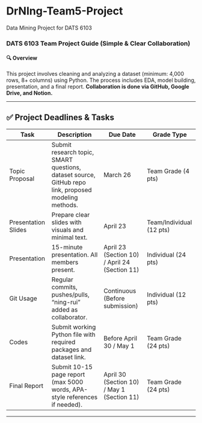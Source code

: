 # DrNIng-Team5-Project
Data Mining Project for DATS 6103
### DATS 6103 Team Project Guide (Simple & Clear Collaboration)

#### 🔍 **Overview**
This project involves cleaning and analyzing a dataset (minimum: 4,000 rows, 8+ columns) using Python. The process includes EDA, model building, presentation, and a final report. **Collaboration is done via GitHub, Google Drive, and Notion.**

---

## ✅ **Project Deadlines & Tasks**
| Task                  | Description                            | Due Date              | Grade Type       |
|-----------------------|----------------------------------------|-----------------------|------------------|
| Topic Proposal        | Submit research topic, SMART questions, dataset source, GitHub repo link, proposed modeling methods. | March 26             | Team Grade (4 pts)|
| Presentation Slides   | Prepare clear slides with visuals and minimal text.         | April 23             | Team/Individual (12 pts)|
| Presentation          | 15-minute presentation. All members present. | April 23 (Section 10) / April 24 (Section 11) | Individual (24 pts)|
| Git Usage             | Regular commits, pushes/pulls, “ning-rui” added as collaborator. | Continuous (Before submission) | Individual (12 pts)|
| Codes                 | Submit working Python file with required packages and dataset link. | Before April 30 / May 1 | Team Grade (24 pts)|
| Final Report          | Submit 10-15 page report (max 5000 words, APA-style references if needed). | April 30 (Section 10) / May 1 (Section 11) | Team Grade (24 pts)|

---

